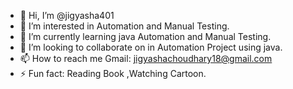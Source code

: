 - 👋 Hi, I’m @jigyasha401
- 👀 I’m interested in Automation and Manual Testing.
- 🌱 I’m currently learning java Automation and Manual Testing.
- 💞️ I’m looking to collaborate on in Automation Project using java.
- 📫 How to reach me Gmail: jigyashachoudhary18@gmail.com
- ⚡ Fun fact: Reading Book ,Watching Cartoon.

<!---
jigyasha401/jigyasha401 is a ✨ special ✨ repository because its `README.md` (this file) appears on your GitHub profile.
You can click the Preview link to take a look at your changes.
--->
